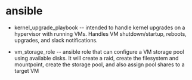 # ansible

- kernel_upgrade_playbook -- intended to handle kernel upgrades on a hypervisor with running VMs. Handles VM shutdown/startup, reboots, upgrades, and slack notifications.

- vm_storage_role -- ansible role that can configure a VM storage pool using available disks. It will create a raid, create the filesystem and mountpoint, create the storage pool, and also assign pool shares to a target VM